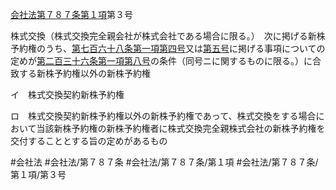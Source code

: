 [会社法第７８７条第１項](会社法＿＿＿＿第７８７条第１項)第３号

株式交換（株式交換完全親会社が株式会社である場合に限る。）　次に掲げる新株予約権のうち、[第七百六十八条第一項第四号](会社法＿＿＿＿第７６８条第１項第４号)又は[第五号](会社法＿＿＿＿第７８７条第１項第５号)に掲げる事項についての定めが[第二百三十六条第一項第八号](会社法＿＿＿＿第２３６条第１項第８号)の条件（同号ニに関するものに限る。）に合致する新株予約権以外の新株予約権

イ　株式交換契約新株予約権

ロ　株式交換契約新株予約権以外の新株予約権であって、株式交換をする場合において当該新株予約権の新株予約権者に株式交換完全親株式会社の新株予約権を交付することとする旨の定めがあるもの


#会社法
#会社法/第７８７条
#会社法/第７８７条/第１項
#会社法/第７８７条/第１項/第３号
